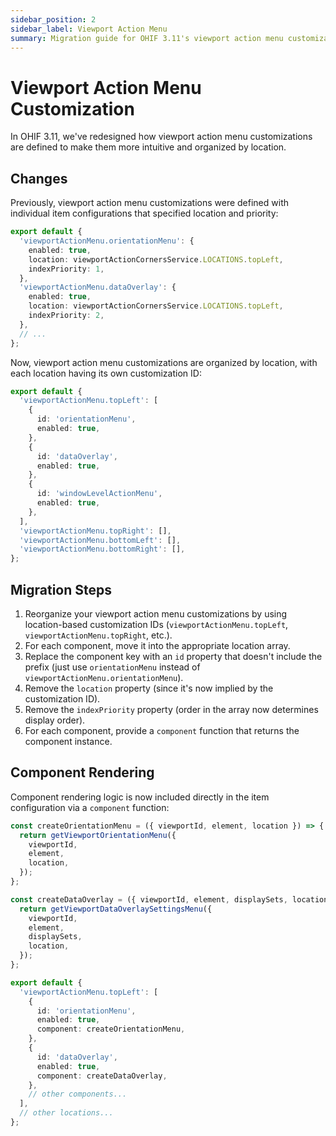 ```yaml
---
sidebar_position: 2
sidebar_label: Viewport Action Menu
summary: Migration guide for OHIF 3.11's viewport action menu customization changes, including the transition from individual item configurations to location-based arrays and the removal of index priorities.
---
```


# Viewport Action Menu Customization

In OHIF 3.11, we've redesigned how viewport action menu customizations are defined to make them more intuitive and organized by location.

## Changes

Previously, viewport action menu customizations were defined with individual item configurations that specified location and priority:

```ts
export default {
  'viewportActionMenu.orientationMenu': {
    enabled: true,
    location: viewportActionCornersService.LOCATIONS.topLeft,
    indexPriority: 1,
  },
  'viewportActionMenu.dataOverlay': {
    enabled: true,
    location: viewportActionCornersService.LOCATIONS.topLeft,
    indexPriority: 2,
  },
  // ...
};
```

Now, viewport action menu customizations are organized by location, with each location having its own customization ID:

```ts
export default {
  'viewportActionMenu.topLeft': [
    {
      id: 'orientationMenu',
      enabled: true,
    },
    {
      id: 'dataOverlay',
      enabled: true,
    },
    {
      id: 'windowLevelActionMenu',
      enabled: true,
    },
  ],
  'viewportActionMenu.topRight': [],
  'viewportActionMenu.bottomLeft': [],
  'viewportActionMenu.bottomRight': [],
};
```

## Migration Steps

1. Reorganize your viewport action menu customizations by using location-based customization IDs (`viewportActionMenu.topLeft`, `viewportActionMenu.topRight`, etc.).
2. For each component, move it into the appropriate location array.
3. Replace the component key with an `id` property that doesn't include the prefix (just use `orientationMenu` instead of `viewportActionMenu.orientationMenu`).
4. Remove the `location` property (since it's now implied by the customization ID).
5. Remove the `indexPriority` property (order in the array now determines display order).
6. For each component, provide a `component` function that returns the component instance.

## Component Rendering

Component rendering logic is now included directly in the item configuration via a `component` function:

```ts
const createOrientationMenu = ({ viewportId, element, location }) => {
  return getViewportOrientationMenu({
    viewportId,
    element,
    location,
  });
};

const createDataOverlay = ({ viewportId, element, displaySets, location }) => {
  return getViewportDataOverlaySettingsMenu({
    viewportId,
    element,
    displaySets,
    location,
  });
};

export default {
  'viewportActionMenu.topLeft': [
    {
      id: 'orientationMenu',
      enabled: true,
      component: createOrientationMenu,
    },
    {
      id: 'dataOverlay',
      enabled: true,
      component: createDataOverlay,
    },
    // other components...
  ],
  // other locations...
};
```
